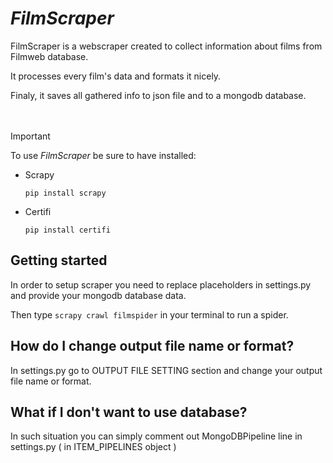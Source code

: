 # *FilmScraper* 
FilmScraper is a webscraper created to collect information about films from Filmweb database.

It processes every film's data and formats it nicely. 

Finaly, it saves all gathered info to json file and to a mongodb database. 
<br><br><br>
>[!IMPORTANT]
>To use *FilmScraper* be sure to have installed:
>  - Scrapy
>    
>    `pip install scrapy`
>  - Certifi
>    
>    `pip install certifi`

## Getting started
In order to setup scraper you need to replace placeholders in settings.py and provide your mongodb database data. 

Then type `scrapy crawl filmspider` in your terminal to run a spider.

## How do I change output file name or format? 
In settings.py go to OUTPUT FILE SETTING section and change your output file name or format.

## What if I don't want to use database?
In such situation you can simply comment out MongoDBPipeline line in settings.py ( in ITEM_PIPELINES object )


